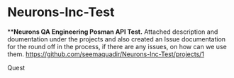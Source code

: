 # Neurons-Inc-Test

****Neurons QA Engineering Posman API Test.**
Attached description and doumentation under the projects and also created an Issue documentation for the round off in the process, if there are any issues, on how can we use them.
https://github.com/seemaquadir/Neurons-Inc-Test/projects/1

Quest
